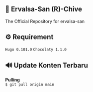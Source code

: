 ## 📁 Ervalsa-San (R)-Chive
The Official Repository for ervalsa-san 

## ⚙️ Requirement
`Hugo 0.101.0` `Chocolaty 1.1.0`

## 🔊 Update Konten Terbaru
<b>Pulling</b><br>
`$ git pull origin main`
